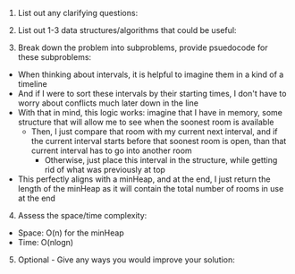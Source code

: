 1. List out any clarifying questions:


2. List out 1-3 data structures/algorithms that could be useful:


3. Break down the problem into subproblems, provide psuedocode for these subproblems:
- When thinking about intervals, it is helpful to imagine them in a kind of a timeline
- And if I were to sort these intervals by their starting times, I don't have to worry about conflicts much later down in the line 
- With that in mind, this logic works: imagine that I have in memory, some structure that will allow me to see when the soonest room is available
    - Then, I just compare that room with my current next interval, and if the current interval starts before that soonest room is open, than that current interval has to go into another room
        - Otherwise, just place this interval in the structure, while getting rid of what was previously at top
- This perfectly aligns with a minHeap, and at the end, I just return the length of the minHeap as it will contain the total number of rooms in use at the end

4. Assess the space/time complexity:
- Space: O(n) for the minHeap
- Time: O(nlogn)

5. Optional - Give any ways you would improve your solution: